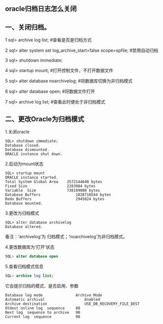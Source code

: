 ## oracle归档日志怎么关闭

## 一、关闭归档。

1 sql> archive log list; #查看是否是归档方式

2 sql> alter system set log_archive_start=false scope=spfile; #禁用自动归档

3 sql> shutdown immediate;

4 sql> startup mount; #打开控制文件，不打开数据文件

5 sql> alter database noarchivelog; #将数据库切换为非归档模式

6 sql> alter database open; #将数据文件打开

7 sql> archive log list; #查看此时便处于非归档模式

## 二、更改Oracle为归档模式

  1.关闭oracle

 ```shell
SQL> shutdown immediate;
Database closed.
Database dismounted.
ORACLE instance shut down.
 ```

2.启动为mount状态

 ```
SQL> startup mount
ORACLE instance started.
Total System Global Area 	2572144640 bytes
Fixed Size 					2283984 bytes 
Variable  Size				738199088 bytes
Database Buffers     			1828716544 bytes 
Redo Buffers        			2945024 bytes 
Database mounted.
 ```

3.更改为归档模式

 ```
SQL> alter database archivelog 
Database altered.
 ```

备注：‘archivelog’为 归档模式；‘noarchivelog’为非归档模式。

4.更改数据库为‘打开’状态

 ```sql
SQL> alter database open
 ```

5.查看归档模式信息

 ```sql
SQL> archive log list;
 ```

它会提示归档的模式、是否启用、参数

 ```
Database log mode      	 		Archive Mode 
Automatic archival       			Enabled 
Archive destination      			USE_DB_RECOVERY_FILE_DEST 
Oldest online log  sequence		88 
Next log  sequence to archive	90 
Current log  sequence			90
 ```

